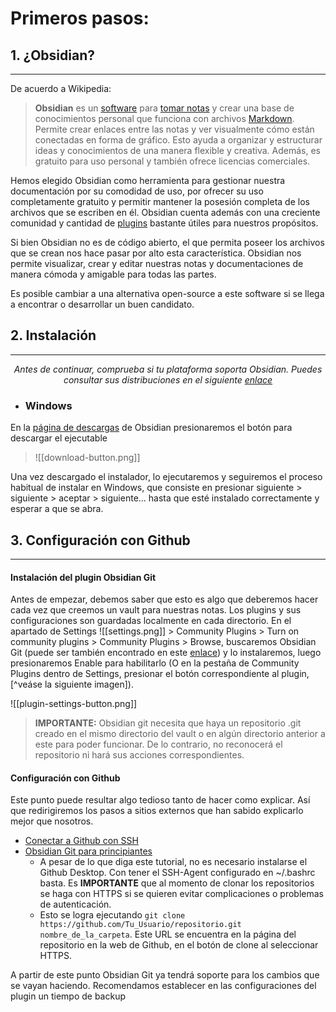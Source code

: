 # Primeros pasos:
## 1. ¿Obsidian?
---
De acuerdo a Wikipedia:
>**Obsidian** es un [software](https://es.wikipedia.org/wiki/Software "Software") para [tomar notas](https://es.wikipedia.org/wiki/Toma_de_notas "Toma de notas") y crear una base de conocimientos personal que funciona con archivos [Markdown](https://es.wikipedia.org/wiki/Markdown "Markdown"). Permite crear enlaces entre las notas y ver visualmente cómo están conectadas en forma de gráfico. Esto ayuda a organizar y estructurar ideas y conocimientos de una manera flexible y creativa. Además, es gratuito para uso personal y también ofrece licencias comerciales.

Hemos elegido Obsidian como herramienta para gestionar nuestra documentación por su comodidad de uso, por ofrecer su uso completamente gratuito y permitir mantener la posesión completa de los archivos que se escriben en él. Obsidian cuenta además con una creciente comunidad y cantidad de [plugins](https://obsidian.md/plugins) bastante útiles para nuestros propósitos.

Si bien Obsidian no es de código abierto, el que permita poseer los archivos que se crean nos hace pasar por alto esta característica. Obsidian nos permite visualizar, crear y editar nuestras notas y documentaciones de manera cómoda y amigable para todas las partes.

Es posible cambiar a una alternativa open-source a este software si se llega a encontrar o desarrollar un buen candidato.

## 2. Instalación
---
<center><i>Antes de continuar, comprueba si tu plataforma soporta Obsidian. Puedes consultar sus distribuciones en el siguiente <a href="https://obsidian.md/download#platforms">enlace</a></i> </center>

- ### Windows
En la [página de descargas](https://obsidian.md/download) de Obsidian presionaremos el botón para descargar el ejecutable

>![[download-button.png]]

Una vez descargado el instalador, lo ejecutaremos y seguiremos el proceso habitual de instalar en Windows, que consiste en presionar siguiente > siguiente > aceptar > siguiente... hasta que esté instalado correctamente y esperar a que se abra.

## 3. Configuración con Github
---
#### Instalación del plugin Obsidian Git

Antes de empezar, debemos saber que esto es algo que deberemos hacer cada vez que creemos un vault para nuestras notas. Los plugins y sus configuraciones son guardadas localmente en cada directorio.
En el apartado de Settings ![[settings.png]]  > Community Plugins > Turn on community plugins > Community Plugins > Browse, buscaremos Obsidian Git (puede ser también encontrado en este [enlace](obsidian://show-plugin?id=obsidian-git)) y lo instalaremos, luego presionaremos Enable para habilitarlo (O en la pestaña de Community Plugins dentro de Settings, presionar el botón correspondiente al plugin, [^veáse la siguiente imagen]).

![[plugin-settings-button.png]]

> **IMPORTANTE:** Obsidian git necesita que haya un repositorio .git creado en el mismo directorio del vault o en algún directorio anterior a este para poder funcionar. De lo contrario, no reconocerá el repositorio ni hará sus acciones correspondientes.

#### Configuración con Github

Este punto puede resultar algo tedioso tanto de hacer como explicar. Así que redirigiremos los pasos a sitios externos que han sabido explicarlo mejor que nosotros.

- [Conectar a Github con SSH](https://docs.github.com/es/authentication/connecting-to-github-with-ssh)
- [Obsidian Git para principiantes](https://dannyhatcher.com/obsidian-git-for-beginners/)
	- A pesar de lo que diga este tutorial, no es necesario instalarse el Github Desktop. Con tener el SSH-Agent configurado en ~/.bashrc basta. Es **IMPORTANTE** que al momento de clonar los repositorios se haga con HTTPS si se quieren evitar complicaciones o problemas de autenticación.
	- Esto se logra ejecutando `git clone https://github.com/Tu_Usuario/repositorio.git nombre_de_la_carpeta`. Este URL se encuentra en la página del repositorio en la web de Github, en el botón de clone al seleccionar HTTPS.

A partir de este punto Obsidian Git ya tendrá soporte para los cambios que se vayan haciendo. Recomendamos establecer en las configuraciones del plugin un tiempo de backup